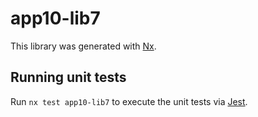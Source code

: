 # app10-lib7

This library was generated with [Nx](https://nx.dev).

## Running unit tests

Run `nx test app10-lib7` to execute the unit tests via [Jest](https://jestjs.io).
